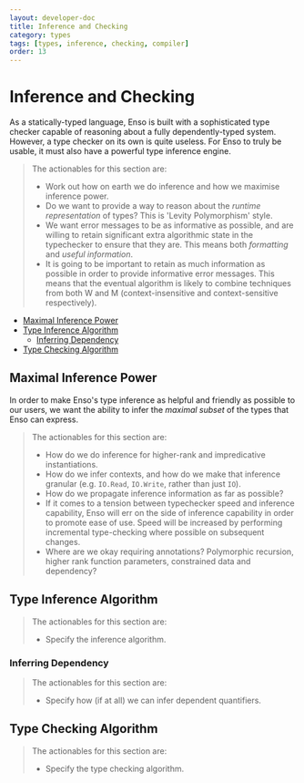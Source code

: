 ```yaml
---
layout: developer-doc
title: Inference and Checking
category: types
tags: [types, inference, checking, compiler]
order: 13
---
```


# Inference and Checking
As a statically-typed language, Enso is built with a sophisticated type checker
capable of reasoning about a fully dependently-typed system. However, a type
checker on its own is quite useless. For Enso to truly be usable, it must also
have a powerful type inference engine.

> The actionables for this section are:
>
> - Work out how on earth we do inference and how we maximise inference power.
> - Do we want to provide a way to reason about the _runtime representation_ of
>   types? This is 'Levity Polymorphism' style.
> - We want error messages to be as informative as possible, and are willing to
>   retain significant extra algorithmic state in the typechecker to ensure that
>   they are. This means both _formatting_ and _useful information_.
> - It is going to be important to retain as much information as possible in
>   order to provide informative error messages. This means that the eventual
>   algorithm is likely to combine techniques from both W and M
>   (context-insensitive and context-sensitive respectively).

<!-- MarkdownTOC levels="2,3" autolink="true" -->

- [Maximal Inference Power](#maximal-inference-power)
- [Type Inference Algorithm](#type-inference-algorithm)
    - [Inferring Dependency](#inferring-dependency)
- [Type Checking Algorithm](#type-checking-algorithm)

<!-- /MarkdownTOC -->

## Maximal Inference Power
In order to make Enso's type inference as helpful and friendly as possible to
our users, we want the ability to infer the _maximal subset_ of the types that
Enso can express.

> The actionables for this section are:
>
> - How do we do inference for higher-rank and impredicative instantiations.
> - How do we infer contexts, and how do we make that inference granular (e.g.
>   `IO.Read`, `IO.Write`, rather than just `IO`).
> - How do we propagate inference information as far as possible?
> - If it comes to a tension between typechecker speed and inference capability,
>   Enso will err on the side of inference capability in order to promote ease
>   of use. Speed will be increased by performing incremental type-checking
>   where possible on subsequent changes.
> - Where are we okay requiring annotations? Polymorphic recursion, higher rank
>   function parameters, constrained data and dependency?

## Type Inference Algorithm

> The actionables for this section are:
>
> - Specify the inference algorithm.

### Inferring Dependency

> The actionables for this section are:
>
> - Specify how (if at all) we can infer dependent quantifiers.

## Type Checking Algorithm

> The actionables for this section are:
>
> - Specify the type checking algorithm.
